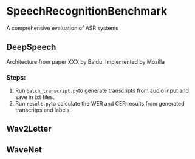 # SpeechRecognitionBenchmark
A comprehensive evaluation of ASR systems

## DeepSpeech
Architecture from paper XXX by Baidu. Implemented by Mozilla

### Steps:

1. Run `batch_transcript.py`to generate transcripts from audio input and save in  txt files.
2. Run `result.py`to calculate the WER and CER results from generated transcritps and labels.


## Wav2Letter



## WaveNet